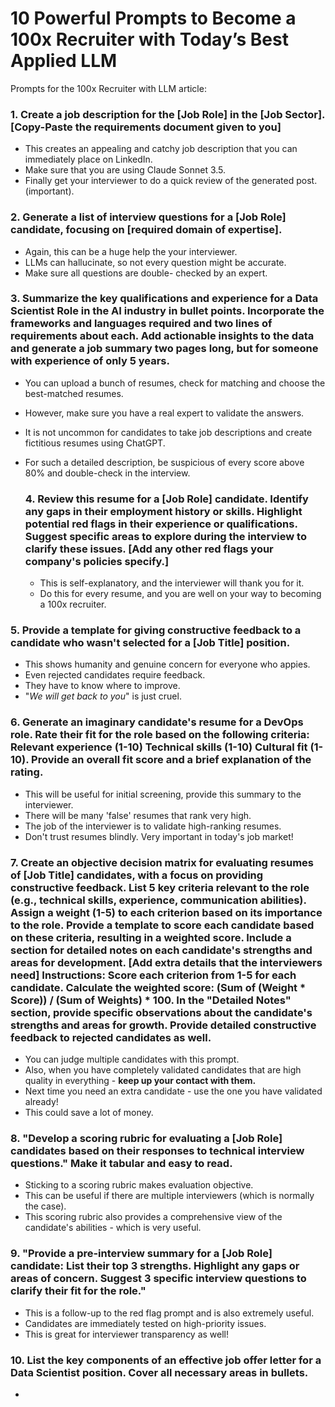 # 10 Powerful Prompts to Become a 100x Recruiter with Today’s Best Applied LLM
Prompts for the 100x Recruiter with LLM article:

### 1. Create a job description for the [Job Role] in the [Job Sector]. [Copy-Paste the requirements document given to you]
* This creates an appealing and catchy job description that you can immediately place on LinkedIn.
* Make sure that you are using Claude Sonnet 3.5.
* Finally get your interviewer to do a quick review of the generated post. (important).

### 2. Generate a list of interview questions for a [Job Role] candidate, focusing on [required domain of expertise].
* Again, this can be a huge help the your interviewer.
* LLMs can hallucinate, so not every question might be accurate.
* Make sure all questions are double- checked by an expert.

### 3. Summarize the key qualifications and experience for a Data Scientist Role in the AI industry in bullet points. Incorporate the frameworks and languages required and two lines of requirements about each. Add actionable insights to the data and generate a job summary two pages long, but for someone with experience of only 5 years.
* You can upload a bunch of resumes, check for matching and choose the best-matched resumes.
* However, make sure you have a real expert to validate the answers.
* It is not uncommon for candidates to take job descriptions and create fictitious resumes using ChatGPT.
* For such a detailed description, be suspicious of every score above 80% and double-check in the interview.

  ### 4. Review this resume for a [Job Role] candidate. Identify any gaps in their employment history or skills. Highlight potential red flags in their experience or qualifications. Suggest specific areas to explore during the interview to clarify these issues. [Add any other red flags your company's policies specify.]
  * This is self-explanatory, and the interviewer will thank you for it.
  * Do this for every resume, and you are well on your way to becoming a 100x recruiter.
 
### 5. Provide a template for giving constructive feedback to a candidate who wasn't selected for a [Job Title] position.
* This shows humanity and genuine concern for everyone who appies.
* Even rejected candidates require feedback.
* They have to know where to improve.
* "_We will get back to you_" is just cruel.

### 6. Generate an imaginary candidate's resume for a DevOps role. Rate their fit for the role based on the following criteria: Relevant experience (1-10) Technical skills (1-10) Cultural fit (1-10). Provide an overall fit score and a brief explanation of the rating.
* This will be useful for initial screening, provide this summary to the interviewer.
* There will be many 'false' resumes that rank very high.
* The job of the interviewer is to validate high-ranking resumes.
* Don't trust resumes blindly. Very important in today's job market!

### 7. Create an objective decision matrix for evaluating resumes of [Job Title] candidates, with a focus on providing constructive feedback. List 5 key criteria relevant to the role (e.g., technical skills, experience, communication abilities). Assign a weight (1-5) to each criterion based on its importance to the role. Provide a template to score each candidate based on these criteria, resulting in a weighted score. Include a section for detailed notes on each candidate's strengths and areas for development. [Add extra details that the interviewers need] Instructions: Score each criterion from 1-5 for each candidate. Calculate the weighted score: (Sum of (Weight * Score)) / (Sum of Weights) * 100. In the "Detailed Notes" section, provide specific observations about the candidate's strengths and areas for growth. Provide detailed constructive feedback to rejected candidates as well.
* You can judge multiple candidates with this prompt.
* Also, when you have completely validated candidates that are high quality in everything - **keep up your contact with them.**
* Next time you need an extra candidate - use the one you have validated already!
* This could save a lot of money.

### 8. "Develop a scoring rubric for evaluating a [Job Role] candidates based on their responses to technical interview questions." Make it tabular and easy to read.
* Sticking to a scoring rubric makes evaluation objective.
* This can be useful if there are multiple interviewers (which is normally the case).
* This scoring rubric also provides a comprehensive view of the candidate's abilities - which is very useful.

### 9. "Provide a pre-interview summary for a [Job Role] candidate: List their top 3 strengths. Highlight any gaps or areas of concern. Suggest 3 specific interview questions to clarify their fit for the role."
* This is a follow-up to the red flag prompt and is also extremely useful.
* Candidates are immediately tested on high-priority issues.
* This is great for interviewer transparency as well!

### 10. List the key components of an effective job offer letter for a Data Scientist position.  Cover all necessary areas in bullets.
*


